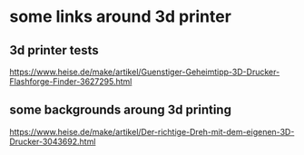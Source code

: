 some links around 3d printer
============================


3d printer tests
----------------

https://www.heise.de/make/artikel/Guenstiger-Geheimtipp-3D-Drucker-Flashforge-Finder-3627295.html



some backgrounds aroung 3d printing
-----------------------------------

https://www.heise.de/make/artikel/Der-richtige-Dreh-mit-dem-eigenen-3D-Drucker-3043692.html
